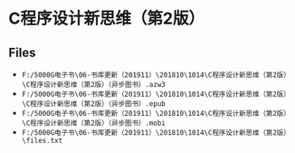 # C程序设计新思维（第2版）

## Files

- `F:/5000G电子书\06-书库更新（201911）\201810\1014\C程序设计新思维（第2版）\C程序设计新思维（第2版）（异步图书）.azw3`
- `F:/5000G电子书\06-书库更新（201911）\201810\1014\C程序设计新思维（第2版）\C程序设计新思维（第2版）（异步图书）.epub`
- `F:/5000G电子书\06-书库更新（201911）\201810\1014\C程序设计新思维（第2版）\C程序设计新思维（第2版）（异步图书）.mobi`
- `F:/5000G电子书\06-书库更新（201911）\201810\1014\C程序设计新思维（第2版）\files.txt`
